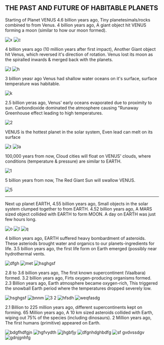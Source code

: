 ## THE PAST AND FUTURE OF HABITABLE PLANETS 

Starting of Planet VENUS
4.6 billion years ago, Tiny planetesimals/rocks combined to from Venus.
4 billion years ago, A giant object hit VENUS forming a moon (similar to how our moon formed).

![x](https://user-images.githubusercontent.com/99862478/157416097-c99a4724-6fce-40df-84e6-5ec6e53c338c.PNG) ![c](https://user-images.githubusercontent.com/99862478/157416746-a940d8ce-f67e-47cb-b3fc-fd9b6dfaf5dd.PNG)

4 billion years ago (10 million years after first impact), Another Giant object hit Venus, which reversed it's direction of rotation. Venus lost its moon as the spiralled inwards & merged back with the planets. 

![l](https://user-images.githubusercontent.com/99862478/157418162-cf74794f-6404-4f39-a34e-fcd4f7583b09.PNG)
![h](https://user-images.githubusercontent.com/99862478/157419785-1f562147-1e28-4db3-a60d-8e473516ac10.PNG)



 3 billion yeasr ago Venus had shallow water oceans on it's surface, surface temperature was habitable.
 
 ![k](https://user-images.githubusercontent.com/99862478/157421284-b62b6bbc-4cfe-4b99-85bb-4497b7f87162.PNG)


2.5 billion yeras ago, Venus' early oceans evaporated due to proximity to sun. Carbondioxide dominated the atmosphere causing "Runaway Greenhouse effect leading to high temperatures.

![2](https://user-images.githubusercontent.com/99862478/157422715-9447529e-8ab8-4681-ba59-a67d69ea7703.PNG)


VENUS is the hottest planet in the solar system, Even lead can melt on its surface

![t](https://user-images.githubusercontent.com/99862478/157638869-d309348d-7eae-4cc5-aafd-64448f2258ba.PNG)
![la](https://user-images.githubusercontent.com/99862478/157638891-51575bc2-12c0-418e-8afb-6b26e151484c.PNG)


100,000 years from now, Cloud cities will float on VENUS' clouds, where conditions (temperature & pressure) are similar to EARTH.

![1](https://user-images.githubusercontent.com/99862478/157639789-bd454bc2-b3df-48c5-818b-d440a12448da.PNG)


5 billion years from now, The Red Giant Sun will swallow VENUS.

![5](https://user-images.githubusercontent.com/99862478/157640614-5a513bf0-7d4e-48da-a2ed-7d7f085de3ae.PNG)

_________________________________________________________________________________________________________________________________________________________________________________

Next up planet EARTH, 4.55 billion years ago, Small objects in the solar system clumped together to from EARTH. 4.52 billion years ago, A MARS sized object collided with EARTH to form MOON. A day on EARTH was just few hours long.

![o](https://user-images.githubusercontent.com/99862478/157642477-282a8203-f8b9-4951-b89a-90f210ff31e9.PNG)
![l](https://user-images.githubusercontent.com/99862478/157642503-79a1ef49-a73c-4abe-b140-1b7b2922e208.PNG)
![q](https://user-images.githubusercontent.com/99862478/157642520-74b634a9-ebb9-4a08-86cc-1b87cc2085f0.PNG)



4 billion years ago, EARTH suffered heavy bombardment of asteroids. These asteriods brought water and organics to our planets-ingredients for life. 3.5 billion years ago, the first life form on Earth emerged (possibly near hydrothermal vents.

![dfgh](https://user-images.githubusercontent.com/99862478/159641651-93f51b07-ab69-44fb-8608-29ba842bc603.PNG)
![met](https://user-images.githubusercontent.com/99862478/159641746-dbc3891c-29b0-4fc7-85c7-63769a84d8f8.PNG)
![hsghgsf](https://user-images.githubusercontent.com/99862478/159641802-76cecffa-2019-4520-bdb7-858f8d459f79.PNG)



2.8 to 3.6 billion years ago, The first known supercontinent (Vaalbara) formed. 3.2 billion years ago, Firts oxygen-producing organisms formed. 2.3 Billion years ago, Earth atmosphere became oxygen-rich, This triggered the snowball Earth period where the temperatures dropped severely low.

![hsghgsf](https://user-images.githubusercontent.com/99862478/159643696-d3a958ef-6a34-4512-bc77-613acd1d3951.PNG)
![bnnm](https://user-images.githubusercontent.com/99862478/159643380-60fc21fb-7b94-478c-9af9-2971b6d92b30.PNG)
![3 2](https://user-images.githubusercontent.com/99862478/159643749-f04e7ce3-aa4d-40de-be3a-b3424914a415.PNG)
![hfsdh](https://user-images.githubusercontent.com/99862478/159643828-5a5aada7-f4c6-476c-8e2b-645732ef4fe0.PNG)
![weqfasdg](https://user-images.githubusercontent.com/99862478/159643941-5f251a2a-f3d1-4b25-a5c3-b4ebdc5123ea.PNG)



2.1 Billion to 225 million years ago, different supercontinents kept on forming. 65 Million years ago, A 10 km sized asteroids collided with Earth, wiping out 75% of the species (including dinosaurs). 2 Million years ago, The first humans (primitive) appeared on Earth.



![bdgfhdfgjn](https://user-images.githubusercontent.com/99862478/159645911-cd687bc6-6ed1-4e05-b660-5029abb339d6.PNG)
![hgfvydth](https://user-images.githubusercontent.com/99862478/159645922-201c7b46-3e6a-44c2-a224-7fff82cfa41e.PNG)
![jhgbfjy](https://user-images.githubusercontent.com/99862478/159645936-3de62406-0363-40b3-840f-362a1fa36b20.PNG)
![dfgnhdghbdfg](https://user-images.githubusercontent.com/99862478/159645961-922d84ae-4e6f-4f09-8579-97fe4a9559dc.PNG)
![sf gvdvssdgv](https://user-images.githubusercontent.com/99862478/159645973-24a735fb-eea0-4f37-bef7-ab1ae6a01d55.PNG)
![gdnjgnhfg](https://user-images.githubusercontent.com/99862478/159645991-e3a700fb-f336-46ad-bd57-74a42514c79b.PNG)







